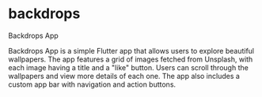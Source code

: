 # backdrops

Backdrops App

Backdrops App is a simple Flutter app that allows users to explore beautiful wallpapers. The app features a grid of images fetched from Unsplash, with each image having a title and a "like" button. Users can scroll through the wallpapers and view more details of each one. The app also includes a custom app bar with navigation and action buttons.